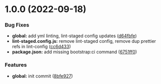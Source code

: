 # 1.0.0 (2022-09-18)


### Bug Fixes

* **global:** add yml linting, lint-staged config updates ([d64fbfe](https://github.com/waldronmatt/base-template/commit/d64fbfeec96bf998ba18006a49351dd3d8b6950e))
* **lint-staged.config.js:** remove lint-staged config, remove dup prettier refs in lint-config ([cc6d433](https://github.com/waldronmatt/base-template/commit/cc6d4339918d37ff92a34acbc63227400edc223c))
* **package.json:** add missing bootstrap:ci command ([6751ff0](https://github.com/waldronmatt/base-template/commit/6751ff01e512f36bf5c0269304b21ca9868d4318))


### Features

* **global:** init commit ([8bfe927](https://github.com/waldronmatt/base-template/commit/8bfe9271023798aefab029a9dbc6acd168302287))
